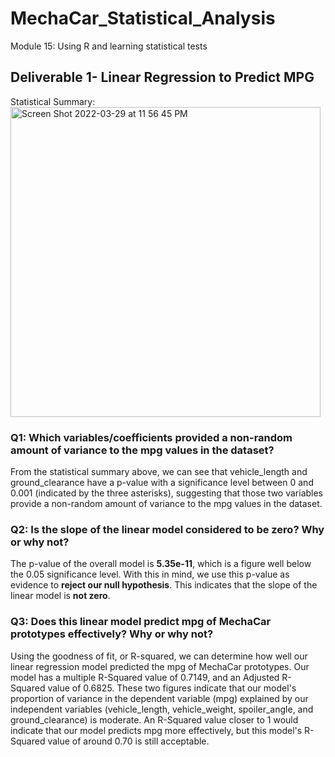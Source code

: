 # MechaCar_Statistical_Analysis
 Module 15: Using R and learning statistical tests


## Deliverable 1- Linear Regression to Predict MPG

Statistical Summary:
<img width="496" alt="Screen Shot 2022-03-29 at 11 56 45 PM" src="https://user-images.githubusercontent.com/96043107/160761348-c21d5de4-d88f-476d-92c6-e19a1d167231.png">


### Q1: Which variables/coefficients provided a non-random amount of variance to the mpg values in the dataset?
From the statistical summary above, we can see that vehicle_length and ground_clearance have a p-value with a significance level between 0 and 0.001 (indicated by the three asterisks), suggesting that those two variables provide a non-random amount of variance to the mpg values in the dataset. 

### Q2: Is the slope of the linear model considered to be zero? Why or why not?
The p-value of the overall model is **5.35e-11**, which is a figure well below the 0.05 significance level. With this in mind, we use this p-value as evidence to **reject our null hypothesis**. This indicates that the slope of the linear model is **not zero**. 

### Q3: Does this linear model predict mpg of MechaCar prototypes effectively? Why or why not?
Using the goodness of fit, or R-squared, we can determine how well our linear regression model predicted the mpg of MechaCar prototypes. Our model has a multiple R-Squared value of 0.7149, and an Adjusted R-Squared value of 0.6825. These two figures indicate that our model's proportion of variance in the dependent variable (mpg) explained by our independent variables (vehicle_length, vehicle_weight, spoiler_angle, and ground_clearance) is moderate. An R-Squared value closer to 1 would indicate that our model predicts mpg more effectively, but this model's R-Squared value of around 0.70 is still acceptable. 
